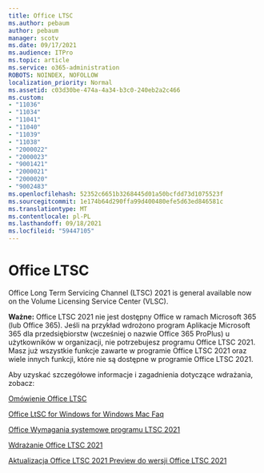 ```yaml
---
title: Office LTSC
ms.author: pebaum
author: pebaum
manager: scotv
ms.date: 09/17/2021
ms.audience: ITPro
ms.topic: article
ms.service: o365-administration
ROBOTS: NOINDEX, NOFOLLOW
localization_priority: Normal
ms.assetid: c03d30be-474a-4a34-b3c0-240eb2a2c466
ms.custom:
- "11036"
- "11034"
- "11041"
- "11040"
- "11039"
- "11038"
- "2000022"
- "2000023"
- "9001421"
- "2000021"
- "2000020"
- "9002483"
ms.openlocfilehash: 52352c6651b3268445d01a50bcfdd73d1075523f
ms.sourcegitcommit: 1e174b64d290ffa99d400480efe5d63ed846581c
ms.translationtype: MT
ms.contentlocale: pl-PL
ms.lasthandoff: 09/18/2021
ms.locfileid: "59447105"
---
```

# <a name="office-ltsc"></a>Office LTSC

Office Long Term Servicing Channel (LTSC) 2021 is general available now on the Volume Licensing Service Center (VLSC).

**Ważne:** Office LTSC 2021 nie jest dostępny Office w ramach Microsoft 365 (lub Office 365). Jeśli na przykład wdrożono program Aplikacje Microsoft 365 dla przedsiębiorstw (wcześniej o nazwie Office 365 ProPlus) u użytkowników w organizacji, nie potrzebujesz programu Office LTSC 2021. Masz już wszystkie funkcje zawarte w programie Office LTSC 2021 oraz wiele innych funkcji, które nie są dostępne w programie Office LTSC 2021.

Aby uzyskać szczegółowe informacje i zagadnienia dotyczące wdrażania, zobacz:

[Omówienie Office LTSC](https://docs.microsoft.com/deployoffice/ltsc2021/overview)  

[Office LtSC for Windows for Windows Mac Faq](https://support.microsoft.com/office/office-ltsc-for-windows-and-mac-faq-d574cf0b-3ebc-42cf-9035-a3b837e0463c)  

[Office Wymagania systemowe programu LTSC 2021](https://www.microsoft.com/microsoft-365/microsoft-365-and-office-resources?rtc=1#coreui-heading-kg69bnh)

[Wdrażanie Office LTSC 2021](https://docs.microsoft.com/deployoffice/ltsc2021/deploy)

[Aktualizacja Office LTSC 2021 Preview do wersji Office LTSC 2021](https://docs.microsoft.com/deployoffice/ltsc2021/update-from-preview)